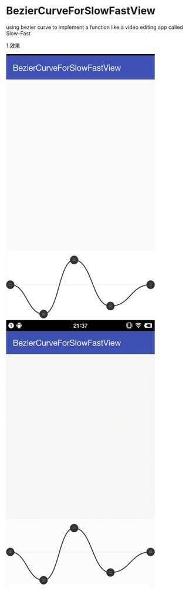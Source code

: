 # BezierCurveForSlowFastView
using bezier curve to implement a function like a video editing app called Slow-Fast

1.效果

<img src="https://github.com/DXDRush/BezierCurveForSlowFastView/blob/master/screenshots/1.png" width = "405" height = "720" />
<img src="https://github.com/DXDRush/BezierCurveForSlowFastView/blob/master/screenshots/2.gif" width = "405" height = "720" />

